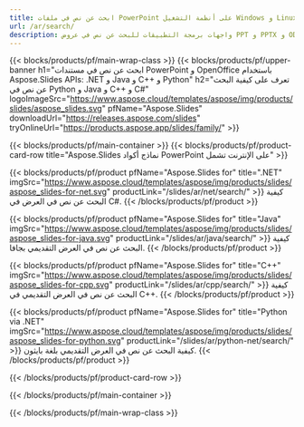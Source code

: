 ```yaml
---
title: ابحث عن نص في ملفات PowerPoint على أنظمة التشغيل Windows و Linux و macOS
url: /ar/search/
description: واجهات برمجة التطبيقات للبحث عن نص في عروض PPT و PPTX و ODP
---
```


{{< blocks/products/pf/main-wrap-class >}}
{{< blocks/products/pf/upper-banner h1="ابحث عن نص في مستندات PowerPoint و OpenOffice باستخدام Aspose.Slides APIs: .NET و Java و C++ و Python" h2="تعرف على كيفية البحث عن نص في Python و Java و C++ و C#" logoImageSrc="https://www.aspose.cloud/templates/aspose/img/products/slides/aspose_slides.svg" pfName="Aspose.Slides" downloadUrl="https://releases.aspose.com/slides" tryOnlineUrl="https://products.aspose.app/slides/family/" >}}

{{< blocks/products/pf/main-container >}}
{{< blocks/products/pf/product-card-row title="Aspose.Slides نماذج أكواد PowerPoint على الإنترنت تشمل" >}}

{{< blocks/products/pf/product pfName="Aspose.Slides for" title=".NET" imgSrc="https://www.aspose.cloud/templates/aspose/img/products/slides/aspose_slides-for-net.svg" productLink="/slides/ar/net/search/" >}}
كيفية البحث عن نص في العرض في C#.
{{< /blocks/products/pf/product >}}

{{< blocks/products/pf/product pfName="Aspose.Slides for" title="Java" imgSrc="https://www.aspose.cloud/templates/aspose/img/products/slides/aspose_slides-for-java.svg" productLink="/slides/ar/java/search/" >}}
كيفية البحث عن نص في العرض التقديمي بجافا.
{{< /blocks/products/pf/product >}}

{{< blocks/products/pf/product pfName="Aspose.Slides for" title="C++" imgSrc="https://www.aspose.cloud/templates/aspose/img/products/slides/aspose_slides-for-cpp.svg" productLink="/slides/ar/cpp/search/" >}}
كيفية البحث عن نص في العرض التقديمي في C++.
{{< /blocks/products/pf/product >}}

{{< blocks/products/pf/product pfName="Aspose.Slides for" title="Python via .NET" imgSrc="https://www.aspose.cloud/templates/aspose/img/products/slides/aspose_slides-for-python.svg" productLink="/slides/ar/python-net/search/" >}}
كيفية البحث عن نص في العرض التقديمي بلغة بايثون.
{{< /blocks/products/pf/product >}}

{{< /blocks/products/pf/product-card-row >}}

{{< /blocks/products/pf/main-container >}}

{{< /blocks/products/pf/main-wrap-class >}}
